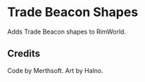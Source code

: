 # Trade Beacon Shapes
Adds Trade Beacon shapes to RimWorld.

## Credits
Code by Merthsoft. Art by Halno.